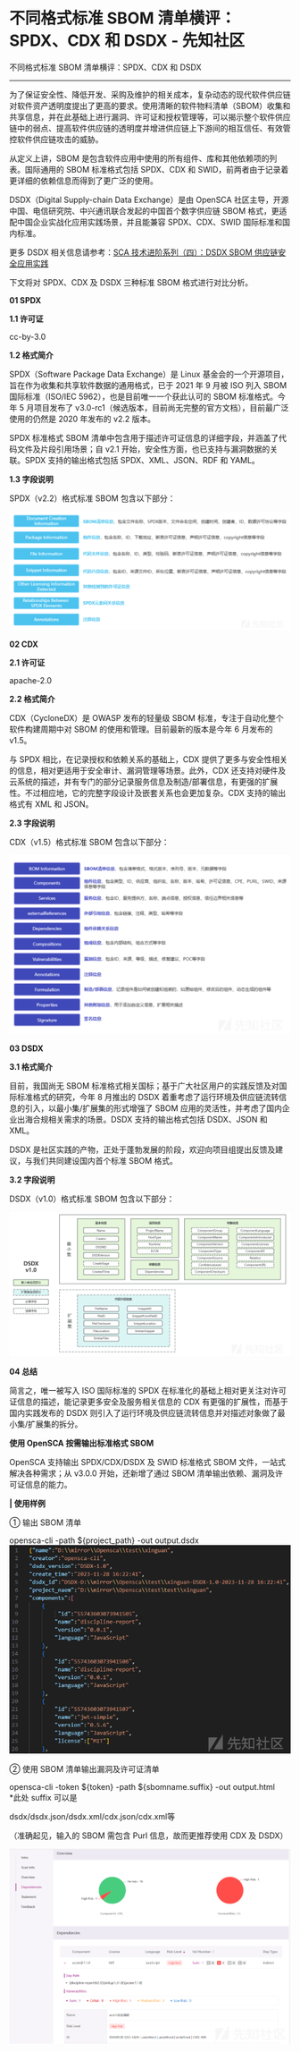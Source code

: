 

# 不同格式标准 SBOM 清单横评：SPDX、CDX 和 DSDX - 先知社区

不同格式标准 SBOM 清单横评：SPDX、CDX 和 DSDX

- - -

为了保证安全性、降低开发、采购及维护的相关成本，复杂动态的现代软件供应链对软件资产透明度提出了更高的要求。使用清晰的软件物料清单（SBOM）收集和共享信息，并在此基础上进行漏洞、许可证和授权管理等，可以揭示整个软件供应链中的弱点、提高软件供应链的透明度并增进供应链上下游间的相互信任、有效管控软件供应链攻击的威胁。

从定义上讲，SBOM 是包含软件应用中使用的所有组件、库和其他依赖项的列表。国际通用的 SBOM 标准格式包括 SPDX、CDX 和 SWID，前两者由于记录着更详细的依赖信息而得到了更广泛的使用。

DSDX（Digital Supply-chain Data Exchange）是由 OpenSCA 社区主导，开源中国、电信研究院、中兴通讯联合发起的中国首个数字供应链 SBOM 格式，更适配中国企业实战化应用实践场景，并且能兼容 SPDX、CDX、SWID 国际标准和国内标准。

更多 DSDX 相关信息请参考：[SCA 技术进阶系列（四）：DSDX SBOM 供应链安全应用实践](https://mp.weixin.qq.com/s?__biz=MzkwMjMxMDMyMQ==&mid=2247485840&idx=1&sn=f383c594a355e0cf04f6a12348e5df9a&chksm=c0a6394ef7d1b05847c5589845962a786fac4300061165312eead8596c5b520e8cdd9e7ddfa0&token=777777255&lang=zh_CN#rd "SCA技术进阶系列（四）：DSDX SBOM供应链安全应用实践")

下文将对 SPDX、CDX 及 DSDX 三种标准 SBOM 格式进行对比分析。

**01 SPDX**

**1.1 许可证**

cc-by-3.0

**1.2 格式简介**

SPDX（Software Package Data Exchange）是 Linux 基金会的一个开源项目，旨在作为收集和共享软件数据的通用格式，已于 2021 年 9 月被 ISO 列入 SBOM 国际标准（ISO/IEC 5962），也是目前唯一一个获此认可的 SBOM 标准格式。今年 5 月项目发布了 v3.0-rc1（候选版本，目前尚无完整的官方文档），目前最广泛使用的仍然是 2020 年发布的 v2.2 版本。

SPDX 标准格式 SBOM 清单中包含用于描述许可证信息的详细字段，并涵盖了代码文件及片段引用场景；自 v2.1 开始，安全性方面，也已支持与漏洞数据的关联。SPDX 支持的输出格式包括 SPDX、XML、JSON、RDF 和 YAML。

**1.3 字段说明**

SPDX（v2.2）格式标准 SBOM 包含以下部分：

[![](assets/1701678205-85341921fff45e3bd9fbaa383407e25c.png)](https://xzfile.aliyuncs.com/media/upload/picture/20231201173335-b3627cc0-902c-1.png)

**02 CDX**

**2.1 许可证**

apache-2.0

**2.2 格式简介**

CDX（CycloneDX）是 OWASP 发布的轻量级 SBOM 标准，专注于自动化整个软件构建周期中对 SBOM 的使用和管理。目前最新的版本是今年 6 月发布的 v1.5。

与 SPDX 相比，在记录授权和依赖关系的基础上，CDX 提供了更多与安全性相关的信息，相对更适用于安全审计、漏洞管理等场景。此外，CDX 还支持对硬件及云系统的描述，并有专门的部分记录服务信息及制造/部署信息，有更强的扩展性。不过相应地，它的完整字段设计及嵌套关系也会更加复杂。CDX 支持的输出格式有 XML 和 JSON。

**2.3 字段说明**

CDX（v1.5）格式标准 SBOM 包含以下部分：

[![](assets/1701678205-bd2ddb5946b0b37b8d78a49b9e47f854.png)](https://xzfile.aliyuncs.com/media/upload/picture/20231201173403-c3a852f8-902c-1.png)

**03 DSDX**

**3.1 格式简介**

目前，我国尚无 SBOM 标准格式相关国标；基于广大社区用户的实践反馈及对国际标准格式的研究，今年 8 月推出的 DSDX 着重考虑了运行环境及供应链流转信息的引入，以最小集/扩展集的形式增强了 SBOM 应用的灵活性，并考虑了国内企业出海合规相关需求的场景。DSDX 支持的输出格式包括 DSDX、JSON 和 XML。

DSDX 是社区实践的产物，正处于蓬勃发展的阶段，欢迎向项目组提出反馈及建议，与我们共同建设国内首个标准 SBOM 格式。

**3.2 字段说明**

DSDX（v1.0）格式标准 SBOM 包含以下部分：

[![](assets/1701678205-fab308ae6ebdf2c45c2b7ffffe39b6d4.png)](https://xzfile.aliyuncs.com/media/upload/picture/20231201173426-d167bf8c-902c-1.png)

**04 总结**

简言之，唯一被写入 ISO 国际标准的 SPDX 在标准化的基础上相对更关注对许可证信息的描述，能记录更多安全及服务相关信息的 CDX 有更强的扩展性，而基于国内实践发布的 DSDX 则引入了运行环境及供应链流转信息并对描述对象做了最小集/扩展集的拆分。

**使用 OpenSCA 按需输出标准格式 SBOM**

OpenSCA 支持输出 SPDX/CDX/DSDX 及 SWID 标准格式 SBOM 文件，一站式解决各种需求；从 v3.0.0 开始，还新增了通过 SBOM 清单输出依赖、漏洞及许可证信息的能力。

**| 使用样例**

① 输出 SBOM 清单

opensca-cli -path ${project\_path} -out output.dsdx  
[![](assets/1701678205-8a37a060fc67ce5a6e3d748aa3d86039.png)](https://xzfile.aliyuncs.com/media/upload/picture/20231201173502-e76073ce-902c-1.png)

② 使用 SBOM 清单输出漏洞及许可证清单

opensca-cli -token ${token} -path ${sbomname.suffix} -out output.html  
\*此处 suffix 可以是

dsdx/dsdx.json/dsdx.xml/cdx.json/cdx.xml等

（准确起见，输入的 SBOM 需包含 Purl 信息，故而更推荐使用 CDX 及 DSDX）

[![](assets/1701678205-b8dc5360b2835d444476e9c8559b4b41.png)](https://xzfile.aliyuncs.com/media/upload/picture/20231201173516-ef50aa2c-902c-1.png)
